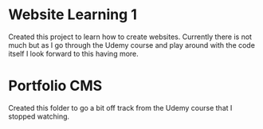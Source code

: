 # Website Learning 1
Created this project to learn how to create websites. Currently there is not much but as I go through the Udemy course and play around with the code itself I look forward to this having more.

# Portfolio CMS
Created this folder to go a bit off track from the Udemy course that I stopped watching. 
